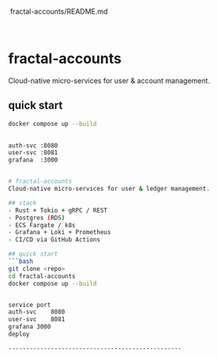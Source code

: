  fractal-accounts/README.md 

 
# fractal-accounts
Cloud-native micro-services for user & account management.

## quick start
```bash
docker compose up --build
 

auth-svc :8080
user-svc :8081
grafana  :3000


# fractal-accounts
Cloud-native micro-services for user & ledger management.

## stack
- Rust + Tokio + gRPC / REST
- Postgres (RDS)
- ECS Fargate / k8s
- Grafana + Loki + Prometheus
- CI/CD via GitHub Actions

## quick start
```bash
git clone <repo>
cd fractal-accounts
docker compose up --build


service	port
auth-svc	8080
user-svc	8081
grafana	3000
deploy

-------------------------------------------------

